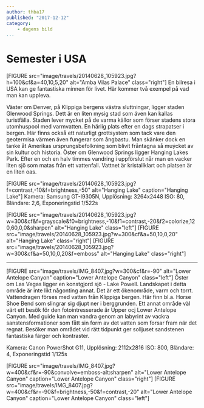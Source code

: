 ```yaml
---
author: thba17
published: "2017-12-12"
category:
    - dagens bild
...
```

Semester i USA
====================
[FIGURE src="image/travels/20140628_105923.jpg?h=100&cf&a=40,10,5,20" alt="Amba Vilas Palace" class="right"]
En bilresa i USA kan ge fantastiska minnen för livet. Här kommer två exempel på vad man kan uppleva.

<!--more-->

Väster om Denver, på Klippiga bergens västra sluttningar, ligger staden Glenwood Springs. Dett är en liten mysig stad som även kan kallas turistfälla. Staden lever mycket på de varma källor som förser stadens stora utomhuspool med varmvatten. En härlig plats efter en dags strapatser i bergen. Här finns också ett naturligt grottsystem som tack vare den geotermisa värmen även fungerar som ångbastu. Man skänker dock en tanke åt Amerikas ursprungsbefolkning som blivit fråntagna så muýcket av sin kultur och historia.
Öster om Glenwood Springs ligger Hanging Lakes Park. Efter en och en halv timmes vandring i uppförslut når man en vacker liten sjö som matas från ett vattenfall. Vattnet är kristallklart och platsen är en liten oas.

[FIGURE src="image/travels/20140628_105923.jpg?f=contrast,-10&f=brightness,-50" alt="Hanging Lake" caption="Hanging Lake"]
Kamera: Samsung GT-I9305N, Upplösning: 3264x2448 ISO: 80, Bländare: 2,6, Exponeringstid 1/522s

[FIGURE src="image/travels/20140628_105923.jpg?w=300&cf&f=grayscale&f0=brightness,-10&f1=contrast,-20&f2=colorize,120,60,0,0&sharpen" alt="Hanging Lake" class="left"]
[FIGURE src="image/travels/20140628_105923.jpg?w=300&cf&a=50,10,0,20" alt="Hanging Lake" class="right"]
[FIGURE src="image/travels/20140628_105923.jpg?w=300&cf&a=50,10,0,20&f=emboss" alt="Hanging Lake" class="right"]
<hr style="clear: both;">
[FIGURE src="image/travels/IMG_8407.jpg?w=300&cf&r=-90" alt="Lower Antelope Canyon" caption="Lower Antelope Canyon" class="left"]
Öster om Las Vegas ligger en konstgjord sjö - Lake Powell. Landskapet i detta område är inte likt någonting annat. Det är ett ökenområde, varm och torrt. Vattendragen förses med vatten från Klippiga bergen. Här finn bl.a. Horse Shoe Bend som slingrar sig djupt ner i berggrunden. Ett annat område väl värt ett besök för den fotointresserade är Upper ocj Lower Antelope Canyon. Med guide kan man vandra genom an labyrint av vackra sanstensformationer som fått sin form av det vatten som forsar fram när det regnat. Besöker man området vid rätt tidpunkt ger solljuset sandstenen fantastiska färger och kontraster.

Kamera: Canon PowerShot G11, Upplösning: 2112x2816 ISO: 800, Bländare: 4, Exponeringstid 1/125s

[FIGURE src="image/travels/IMG_8407.jpg?w=400&cf&r=-90&convolve=emboss-alt:sharpen" alt="Lower Antelope Canyon" caption="Lower Antelope Canyon" class="right"]
[FIGURE src="image/travels/IMG_8407.jpg?w=400&cf&r=-90&f=brightness,-50&f=contrast,-20" alt="Lower Antelope Canyon" caption="Lower Antelope Canyon" class="left"]
